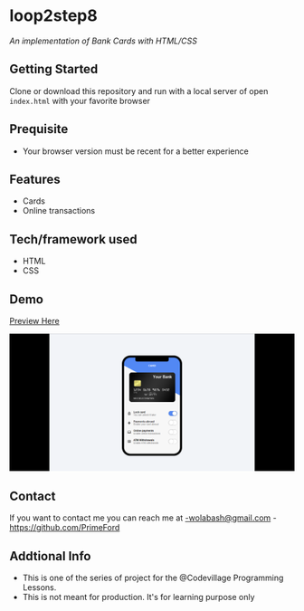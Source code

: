 # loop2step8
*An implementation of Bank Cards with HTML/CSS*

## Getting Started
Clone or download this repository and run with a local server of open `index.html` with your favorite browser

## Prequisite
- Your browser version must be recent for a better experience

## Features
- Cards
- Online transactions

## Tech/framework used
- HTML
- CSS

## Demo
[Preview Here](https://rawcdn.githack.com/PrimeFord/loop2step8/6a3892d7faf9cb48e1d5dd717929a263b0cce0c9/index.html)

![screenshot](./media/snip.png)
## Contact
If you want to contact me you can reach me at
-wolabash@gmail.com
-https://github.com/PrimeFord

## Addtional Info
- This is one of the series of project for the @Codevillage Programming Lessons.
- This is not meant for production. It's for learning purpose only
